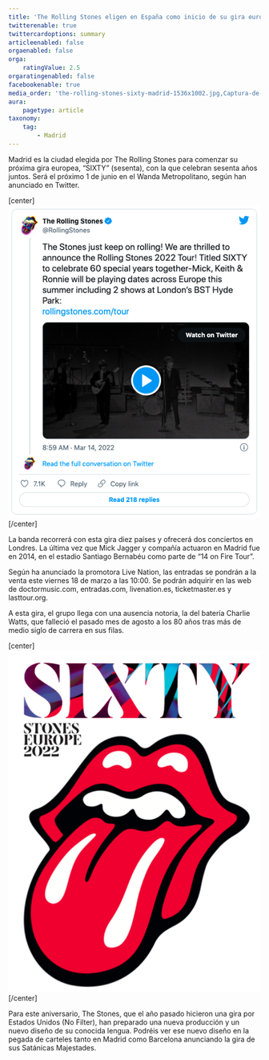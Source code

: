 ```yaml
---
title: 'The Rolling Stones eligen en España como inicio de su gira europea'
twitterenable: true
twittercardoptions: summary
articleenabled: false
orgaenabled: false
orga:
    ratingValue: 2.5
orgaratingenabled: false
facebookenable: true
media_order: 'the-rolling-stones-sixty-madrid-1536x1002.jpg,Captura-de-pantalla-2022-03-22-a-las-12.23.35.png,cartel-the-rolling-stones-madrid.png'
aura:
    pagetype: article
taxonomy:
    tag:
        - Madrid
---
```


Madrid es la ciudad elegida por The Rolling Stones para comenzar su próxima gira europea, “SIXTY” (sesenta), con la que celebran sesenta años juntos. Será el próximo 1 de junio en el Wanda Metropolitano, según han anunciado en Twitter.

[center]![Captura-de-pantalla-2022-03-22-a-las-12.23.35](Captura-de-pantalla-2022-03-22-a-las-12.23.35.png "Captura-de-pantalla-2022-03-22-a-las-12.23.35")[/center]

La banda recorrerá con esta gira diez países y ofrecerá dos conciertos en Londres. La última vez que Mick Jagger y compañía actuaron en Madrid fue en 2014, en el estadio Santiago Bernabéu como parte de “14 on Fire Tour”.

Según ha anunciado la promotora Live Nation, las entradas se pondrán a la venta este viernes 18 de marzo a las 10:00. Se podrán adquirir en las web de doctormusic.com, entradas.com, livenation.es, ticketmaster.es y lasttour.org.

A esta gira, el grupo llega con una ausencia notoria, la del batería Charlie Watts, que falleció el pasado mes de agosto a los 80 años tras más de medio siglo de carrera en sus filas.

[center]![cartel-the-rolling-stones-madrid](cartel-the-rolling-stones-madrid.png "cartel-the-rolling-stones-madrid")[/center]

Para este aniversario, The Stones, que el año pasado hicieron una gira por Estados Unidos (No Filter), han preparado una nueva producción y un nuevo diseño de su conocida lengua. Podréis ver ese nuevo diseño en la pegada de carteles tanto en Madrid como Barcelona anunciando la gira de sus Satánicas Majestades.